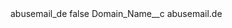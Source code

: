 <?xml version="1.0" encoding="UTF-8"?>
<CustomMetadata xmlns="http://soap.sforce.com/2006/04/metadata" xmlns:xsi="http://www.w3.org/2001/XMLSchema-instance" xmlns:xsd="http://www.w3.org/2001/XMLSchema">
    <label>abusemail_de</label>
    <protected>false</protected>
    <values>
        <field>Domain_Name__c</field>
        <value xsi:type="xsd:string">abusemail.de</value>
    </values>
</CustomMetadata>

